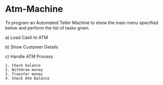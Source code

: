 # Atm-Machine
To program an Automated Teller Machine to show the main menu specified below and perform the list of tasks given.

 a) Load Cash to ATM
 
 b) Show Customer Details
 
 c) Handle ATM Process
 
    1. Check balance  
    2. Withdraw money 
    3. Transfer money 
    4. Check Atm Balance
